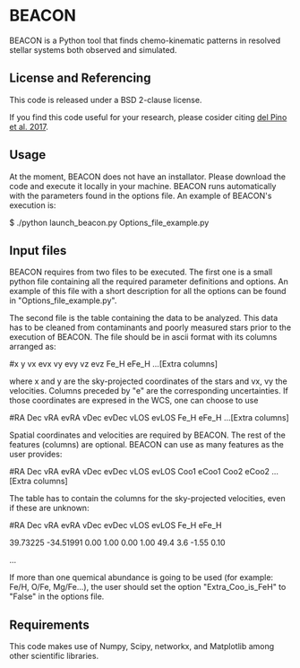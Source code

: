 # BEACON
BEACON is a Python tool that finds chemo-kinematic patterns in resolved stellar systems both observed and simulated.

## License and Referencing
This code is released under a BSD 2-clause license.

If you find this code useful for your research, please cosider citing [del Pino et al. 2017](https://ui.adsabs.harvard.edu/abs/2017MNRAS.465.3708D/abstract).

## Usage
At the moment, BEACON does not have an installator. Please download the code and execute it locally in your machine. BEACON runs automatically with the parameters found in the options file. An example of BEACON's execution is:

$ ./python launch_beacon.py Options_file_example.py

## Input files
BEACON requires from two files to be executed. The first one is a small python file containing all the required parameter definitions and options. An example of this file with a short description for all the options can be found in "Options_file_example.py".

The second file is the table containing the data to be analyzed. This data has to be cleaned from contaminants and poorly measured stars prior to the execution of BEACON. The file should be in ascii format with its columns arranged as:  

#x   y   vx   evx   vy   evy   vz   evz   Fe_H   eFe_H ...[Extra columns]

where x and y are the sky-projected coordinates of the stars and vx, vy the velocities. Columns preceded by "e" are the corresponding uncertainties. If those coordinates are expresed in the WCS, one can choose to use

#RA   Dec   vRA   evRA  vDec   evDec   vLOS    evLOS    Fe_H     eFe_H ...[Extra columns]

Spatial coordinates and velocities are required by BEACON. The rest of the features (columns) are optional. BEACON can use as many features as the user provides:

#RA   Dec   vRA   evRA  vDec   evDec   vLOS    evLOS    Coo1   eCoo1   Coo2   eCoo2 ...[Extra columns]

The table has to contain the columns for the sky-projected velocities, even if these are unknown:

#RA  Dec  vRA   evRA  vDec   evDec   vLOS   evLOS   Fe_H   eFe_H

39.73225  -34.51991  0.00  1.00  0.00  1.00  49.4  3.6  -1.55  0.10

...

If more than one quemical abundance is going to be used (for example: Fe/H, O/Fe, Mg/Fe...), the user should set the option "Extra_Coo_is_FeH" to "False" in the options file.

## Requirements

This code makes use of Numpy, Scipy, networkx, and Matplotlib among other scientific libraries.
